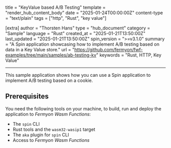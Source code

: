 title = "KeyValue based A/B Testing"
template = "render_hub_content_body"
date = "2025-01-24T00:00:00Z"
content-type = "text/plain"
tags = ["http", "Rust", "key value"]

[extra]
author = "Thorsten Hans"
type = "hub_document"
category = "Sample"
language = "Rust"
created_at = "2025-01-21T13:50:00Z"
last_updated = "2025-01-21T13:50:00Z"
spin_version = ">=v3.1.0"
summary = "A Spin application showcasing how to implement A/B testing based on data in a Key Value store."
url = "https://github.com/fermyon/fwf-examples/tree/main/samples/ab-testing-kv"
keywords = "Rust, HTTP,  Key Value"

---

This sample application shows how you can use a Spin application to implement A/B testing based on a cookie.

## Prerequisites

You need the following tools on your machine, to build, run and deploy the application to _Fermyon Wasm Functions_:

- The `spin` CLI
- Rust tools and the `wasm32-wasip1` target
- The `aka` plugin for `spin` CLI
- Access to _Fermyon Wasm Functions_
